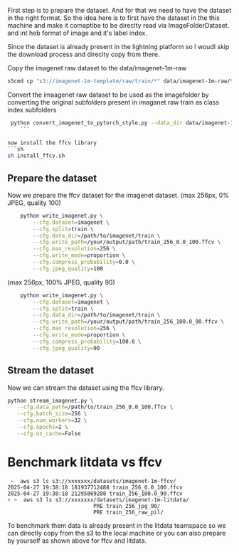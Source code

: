 First step is to prepare the dataset.
And for that we need to have the dataset in the right format. 
So the idea here is to first have the dataset in the this machine and make it comaptibe to be direclty read via ImageFolderDataset. and int heb format of image and it's label index. 

Since the dataset is already present in the lightning platform so I woudl skip the download process and direclty copy from there.

Copy the imagenet raw dataset to the data/imagenet-1m-raw 
```sh
s5cmd cp "s3://imagenet-1m-template/raw/train/*" data/imagenet-1m-raw/train
```

Convert the imaagenet raw dataset to be used as the imagefolder by converting the original subfolders present in imaganet raw train as class index subfolders
```sh
 python convert_imagenet_to_pytorch_style.py --data_dir data/imagenet-1m-raw/train
    ```
    
now install the ffcv library
```sh
sh install_ffcv.sh
```
## Prepare the dataset
Now we prepare the ffcv dataset for the imagenet dataset.
(max 256px, 0% JPEG, quality 100)
```sh
    python write_imagenet.py \
        --cfg.dataset=imagenet \
        --cfg.split=train \
        --cfg.data_dir=/path/to/imagenet/train \
        --cfg.write_path=/your/output/path/train_256_0.0_100.ffcv \
        --cfg.max_resolution=256 \
        --cfg.write_mode=proportion \
        --cfg.compress_probability=0.0 \
        --cfg.jpeg_quality=100
```
(max 256px, 100% JPEG, quality 90)
```sh
    python write_imagenet.py \
        --cfg.dataset=imagenet \
        --cfg.split=train \
        --cfg.data_dir=/path/to/imagenet/train \
        --cfg.write_path=/your/output/path/train_256_100.0_90.ffcv \
        --cfg.max_resolution=256 \
        --cfg.write_mode=proportion \
        --cfg.compress_probability=100.0 \
        --cfg.jpeg_quality=90
```

## Stream the dataset
Now we can stream the dataset using the ffcv library.
```sh
python stream_imagenet.py \
   --cfg.data_path=/path/to/train_256_0.0_100.ffcv \
   --cfg.batch_size=256 \
   --cfg.num_workers=32 \
   --cfg.epochs=2 \
   --cfg.os_cache=False 
```


# Benchmark litdata vs ffcv
```
 ~  aws s3 ls s3://xxxxxxx/datasets/imagenet-1m-ffcv/
2025-04-27 19:38:18 181937712488 train_256_0.0_100.ffcv
2025-04-27 19:38:18 21295869288 train_256_100.0_90.ffcv
⚡ ~  aws s3 ls s3://xxxxxxx/datasets/imagenet-1m-litdata/
                           PRE train_256_jpg_90/
                           PRE train_256_raw_pil/

```
To benchmark them data is already present in the litdata teamspace so we can directly copy from the s3 to the local machine or you can also prepare by yourself as shown above for ffcv and litdata.